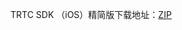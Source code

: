 TRTC SDK （iOS）精简版下载地址：[ZIP](http://liteavsdk-1252463788.cosgz.myqcloud.com/6.4/TXLiteAVSDK_TRTC_iOS_6.4.7110.zip)

